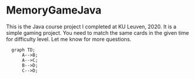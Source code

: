 # MemoryGameJava
This is the Java course project I completed at KU Leuven, 2020. It is a simple gaming project. 
You need to match the same cards in the given time for difficulty level. 
Let me know for more questions. 


```mermaid
  graph TD;
      A-->B;
      A-->C;
      B-->D;
      C-->D;
```
